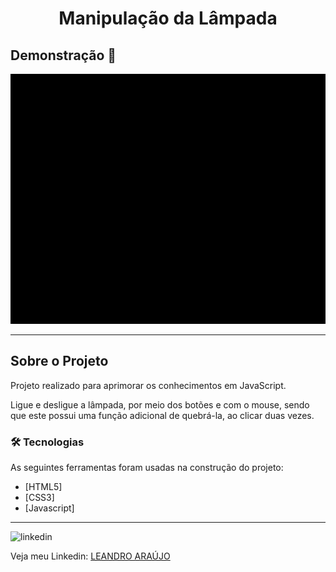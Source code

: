 <h1 style="text-align: center; font-weight: bold;">Manipulação da Lâmpada</h1>

## Demonstração 📸

<div align="center" >
  <img src="_imagens/lampada.gif" alt="demo-web" height="400">
</div>

---

## Sobre o Projeto

Projeto realizado para aprimorar os conhecimentos em JavaScript.

Ligue e desligue a lâmpada, por meio dos botões e com o mouse, sendo que este possui uma função adicional de quebrá-la, ao clicar duas vezes. 

### 🛠 Tecnologias

As seguintes ferramentas foram usadas na construção do projeto:

- [HTML5]
- [CSS3]
- [Javascript]
---

<img src="https://github.com/leandro-araujo-silva/Proffy-FullStack/raw/master/github/linkedin.png" alt="linkedin" height="50">
<br />

Veja meu Linkedin: [LEANDRO ARAÚJO](http://www.linkedin.com/in/leandro-ara%C3%BAjo-da-silva-1660631b9)